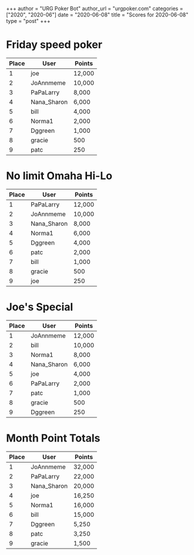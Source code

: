 +++
author = "URG Poker Bot"
author_url = "urgpoker.com"
categories = ["2020", "2020-06"]
date = "2020-06-08"
title = "Scores for 2020-06-08"
type = "post"
+++
# Friday speed poker

| Place | User | Points |
|-------|------|--------|
| 1 | joe | 12,000 |
| 2 | JoAnnmeme | 10,000 |
| 3 | PaPaLarry | 8,000 |
| 4 | Nana_Sharon | 6,000 |
| 5 | bill | 4,000 |
| 6 | Norma1 | 2,000 |
| 7 | Dggreen | 1,000 |
| 8 | gracie | 500 |
| 9 | patc | 250 |

# No limit Omaha Hi-Lo

| Place | User | Points |
|-------|------|--------|
| 1 | PaPaLarry | 12,000 |
| 2 | JoAnnmeme | 10,000 |
| 3 | Nana_Sharon | 8,000 |
| 4 | Norma1 | 6,000 |
| 5 | Dggreen | 4,000 |
| 6 | patc | 2,000 |
| 7 | bill | 1,000 |
| 8 | gracie | 500 |
| 9 | joe | 250 |

# Joe's Special

| Place | User | Points |
|-------|------|--------|
| 1 | JoAnnmeme | 12,000 |
| 2 | bill | 10,000 |
| 3 | Norma1 | 8,000 |
| 4 | Nana_Sharon | 6,000 |
| 5 | joe | 4,000 |
| 6 | PaPaLarry | 2,000 |
| 7 | patc | 1,000 |
| 8 | gracie | 500 |
| 9 | Dggreen | 250 |

# Month Point Totals

| Place | User | Points |
|-------|------|--------|
| 1 | JoAnnmeme | 32,000 |
| 2 | PaPaLarry | 22,000 |
| 3 | Nana_Sharon | 20,000 |
| 4 | joe | 16,250 |
| 5 | Norma1 | 16,000 |
| 6 | bill | 15,000 |
| 7 | Dggreen | 5,250 |
| 8 | patc | 3,250 |
| 9 | gracie | 1,500 |
